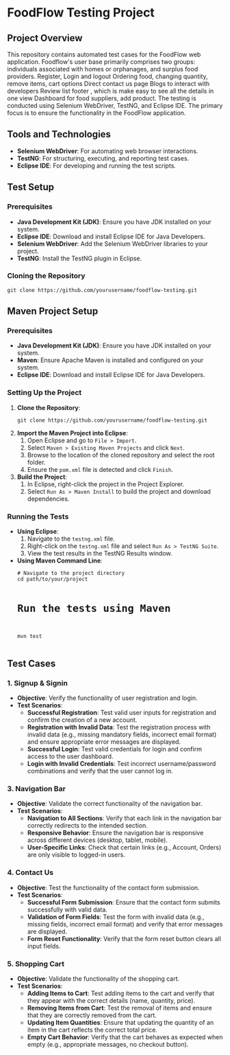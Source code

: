 <!DOCTYPE html>
<html lang="en">
<head>
    <meta charset="UTF-8">
    <meta name="viewport" content="width=device-width, initial-scale=1.0">
    <title>FoodFlow Testing Project</title>
</head>
<body>

<h1>FoodFlow Testing Project</h1>

<h2>Project Overview</h2>
<p>This repository contains automated test cases for the FoodFlow web application. Foodflow's user base primarily comprises two groups: individuals associated with homes or orphanages, and surplus food providers. 
Register, Login and logout
Ordering food, changing quantity, remove items, cart options
Direct contact us page
Blogs to interact with developers
Review list
footer , which is make easy to see all the details in one view
Dashboard for food suppliers, add product. The testing is conducted using Selenium WebDriver, TestNG, and Eclipse IDE. The primary focus is to ensure the functionality  in the FoodFlow application.</p>

<h2>Tools and Technologies</h2>
<ul>
    <li><strong>Selenium WebDriver</strong>: For automating web browser interactions.</li>
    <li><strong>TestNG</strong>: For structuring, executing, and reporting test cases.</li>
    <li><strong>Eclipse IDE</strong>: For developing and running the test scripts.</li>
</ul>

<h2>Test Setup</h2>

<h3>Prerequisites</h3>
<ul>
    <li><strong>Java Development Kit (JDK)</strong>: Ensure you have JDK installed on your system.</li>
    <li><strong>Eclipse IDE</strong>: Download and install Eclipse IDE for Java Developers.</li>
    <li><strong>Selenium WebDriver</strong>: Add the Selenium WebDriver libraries to your project.</li>
    <li><strong>TestNG</strong>: Install the TestNG plugin in Eclipse.</li>
</ul>

<h3>Cloning the Repository</h3>
<pre><code>git clone https://github.com/yourusername/foodflow-testing.git
</code></pre>

<h2>Maven Project Setup</h2>

<h3>Prerequisites</h3>
<ul>
    <li><strong>Java Development Kit (JDK)</strong>: Ensure you have JDK installed on your system.</li>
    <li><strong>Maven</strong>: Ensure Apache Maven is installed and configured on your system.</li>
    <li><strong>Eclipse IDE</strong>: Download and install Eclipse IDE for Java Developers.</li>
</ul>

<h3>Setting Up the Project</h3>
<ol>
    <li><strong>Clone the Repository</strong>: 
        <pre><code>git clone https://github.com/yourusername/foodflow-testing.git</code></pre>
    </li>
    <li><strong>Import the Maven Project into Eclipse</strong>:
        <ol>
            <li>Open Eclipse and go to <code>File > Import</code>.</li>
            <li>Select <code>Maven > Existing Maven Projects</code> and click <code>Next</code>.</li>
            <li>Browse to the location of the cloned repository and select the root folder.</li>
            <li>Ensure the <code>pom.xml</code> file is detected and click <code>Finish</code>.</li>
        </ol>
    </li>
    <li><strong>Build the Project</strong>:
        <ol>
            <li>In Eclipse, right-click the project in the Project Explorer.</li>
            <li>Select <code>Run As > Maven Install</code> to build the project and download dependencies.</li>
        </ol>
    </li>
</ol>

<h3>Running the Tests</h3>
<ul>
    <li><strong>Using Eclipse</strong>:
        <ol>
            <li>Navigate to the <code>testng.xml</code> file.</li>
            <li>Right-click on the <code>testng.xml</code> file and select <code>Run As > TestNG Suite</code>.</li>
            <li>View the test results in the TestNG Results window.</li>
        </ol>
    </li>
    <li><strong>Using Maven Command Line</strong>:
        <pre><code># Navigate to the project directory
cd path/to/your/project

# Run the tests using Maven
mvn test
</code></pre>
    </li>
</ul>



<h2>Test Cases</h2>

<h3>1. Signup &amp; Signin</h3>
<ul>
    <li><strong>Objective</strong>: Verify the functionality of user registration and login.</li>
    <li><strong>Test Scenarios</strong>:
        <ul>
            <li><strong>Successful Registration</strong>: Test valid user inputs for registration and confirm the creation of a new account.</li>
            <li><strong>Registration with Invalid Data</strong>: Test the registration process with invalid data (e.g., missing mandatory fields, incorrect email format) and ensure appropriate error messages are displayed.</li>
            <li><strong>Successful Login</strong>: Test valid credentials for login and confirm access to the user dashboard.</li>
            <li><strong>Login with Invalid Credentials</strong>: Test incorrect username/password combinations and verify that the user cannot log in.</li>
        </ul>
    </li>
</ul>



<h3>3. Navigation Bar</h3>
<ul>
    <li><strong>Objective</strong>: Validate the correct functionality of the navigation bar.</li>
    <li><strong>Test Scenarios</strong>:
        <ul>
            <li><strong>Navigation to All Sections</strong>: Verify that each link in the navigation bar correctly redirects to the intended section.</li>
            <li><strong>Responsive Behavior</strong>: Ensure the navigation bar is responsive across different devices (desktop, tablet, mobile).</li>
            <li><strong>User-Specific Links</strong>: Check that certain links (e.g., Account, Orders) are only visible to logged-in users.</li>
        </ul>
    </li>
</ul>

<h3>4. Contact Us</h3>
<ul>
    <li><strong>Objective</strong>: Test the functionality of the contact form submission.</li>
    <li><strong>Test Scenarios</strong>:
        <ul>
            <li><strong>Successful Form Submission</strong>: Ensure that the contact form submits successfully with valid data.</li>
            <li><strong>Validation of Form Fields</strong>: Test the form with invalid data (e.g., missing fields, incorrect email format) and verify that error messages are displayed.</li>
            <li><strong>Form Reset Functionality</strong>: Verify that the form reset button clears all input fields.</li>
        </ul>
    </li>
</ul>

<h3>5. Shopping Cart</h3>
<ul>
    <li><strong>Objective</strong>: Validate the functionality of the shopping cart.</li>
    <li><strong>Test Scenarios</strong>:
        <ul>
            <li><strong>Adding Items to Cart</strong>: Test adding items to the cart and verify that they appear with the correct details (name, quantity, price).</li>
            <li><strong>Removing Items from Cart</strong>: Test the removal of items and ensure that they are correctly removed from the cart.</li>
            <li><strong>Updating Item Quantities</strong>: Ensure that updating the quantity of an item in the cart reflects the correct total price.</li>
            <li><strong>Empty Cart Behavior</strong>: Verify that the cart behaves as expected when empty (e.g., appropriate messages, no checkout button).</li>
        </ul>
    </li>
</ul>



</body>
</html>
